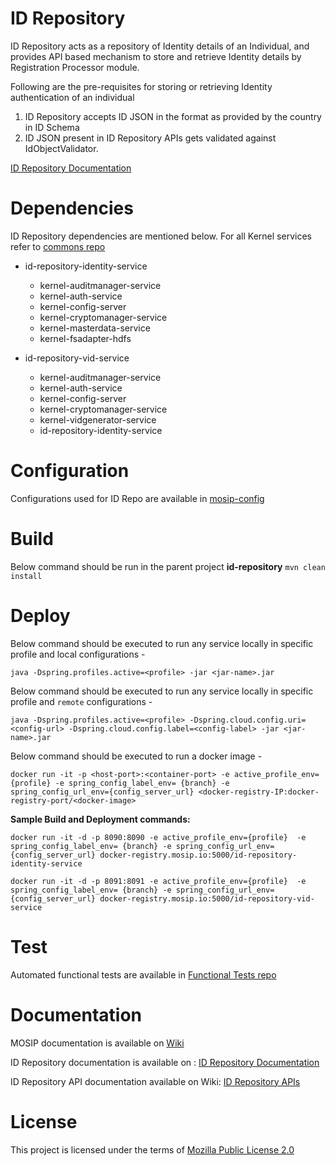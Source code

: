 # ID Repository

ID Repository acts as a repository of Identity details of an Individual, and provides API based mechanism to store and retrieve Identity details by Registration Processor module.

Following are the pre-requisites for storing or retrieving Identity authentication of an individual

1. ID Repository accepts ID JSON in the format as provided by the country in ID Schema
2. ID JSON present in ID Repository APIs gets validated against IdObjectValidator.

[ID Repository Documentation](https://mosipdocs.gitbook.io/platform/quick-links/modules/id-repository)

# Dependencies
ID Repository dependencies are mentioned below.  For all Kernel services refer to [commons repo](https://github.com/mosip/commons)

* id-repository-identity-service
    *  kernel-auditmanager-service 
    *  kernel-auth-service 
    *  kernel-config-server
    *  kernel-cryptomanager-service
    *  kernel-masterdata-service
    *  kernel-fsadapter-hdfs

* id-repository-vid-service
    *  kernel-auditmanager-service 
    *  kernel-auth-service 
    *  kernel-config-server
    *  kernel-cryptomanager-service
    *  kernel-vidgenerator-service
    *  id-repository-identity-service
    
# Configuration
Configurations used for ID Repo are available in [mosip-config](https://github.com/mosip/mosip-config)

# Build
Below command should be run in the parent project **id-repository**
`mvn clean install`

# Deploy
Below command should be executed to run any service locally in specific profile and local configurations - 
```
java -Dspring.profiles.active=<profile> -jar <jar-name>.jar
```

Below command should be executed to run any service locally in specific profile and `remote` configurations - 
```
java -Dspring.profiles.active=<profile> -Dspring.cloud.config.uri=<config-url> -Dspring.cloud.config.label=<config-label> -jar <jar-name>.jar
```

Below command should be executed to run a docker image - 
```
docker run -it -p <host-port>:<container-port> -e active_profile_env={profile} -e spring_config_label_env= {branch} -e spring_config_url_env={config_server_url} <docker-registry-IP:docker-registry-port/<docker-image>
```

**Sample Build and Deployment commands:**

```
docker run -it -d -p 8090:8090 -e active_profile_env={profile}  -e spring_config_label_env= {branch} -e spring_config_url_env={config_server_url} docker-registry.mosip.io:5000/id-repository-identity-service

docker run -it -d -p 8091:8091 -e active_profile_env={profile}  -e spring_config_label_env= {branch} -e spring_config_url_env={config_server_url} docker-registry.mosip.io:5000/id-repository-vid-service
```

# Test
Automated functional tests are available in [Functional Tests repo](https://github.com/mosip/mosip-functional-tests)

# Documentation
MOSIP documentation is available on [Wiki](https://mosipdocs.gitbook.io/platform)

ID Repository documentation is available on : [ID Repository Documentation](https://mosipdocs.gitbook.io/platform/quick-links/modules/id-repository)

ID Repository API documentation available on Wiki: [ID Repository APIs](https://mosipdocs.gitbook.io/platform/quick-links/apis/id-repository-apis)

# License
This project is licensed under the terms of [Mozilla Public License 2.0](https://github.com/mosip/commons/blob/master/LICENSE)
